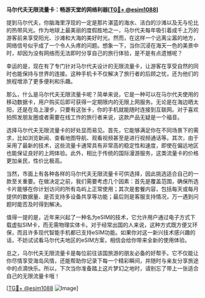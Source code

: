 **马尔代夫无限流量卡：畅游天堂的网络利器[[TG💪+ @esim1088](https://t.me/s/esim1088)]**

提到马尔代夫，你脑海里浮现的一定是那片湛蓝的海水、洁白的沙滩以及无与伦比的热带风光。作为地球上最美丽的度假胜地之一，马尔代夫每年吸引着成千上万的游客前来享受阳光、沙滩和大海的美好时光。然而，在这样一个远离尘嚣的地方，网络信号似乎成了一个令人头疼的问题。想象一下，当你沉浸在海天一色的美景中时，却因为没有网络而无法即时分享自己的旅行体验，是不是有点遗憾呢？

幸运的是，现在有了专门针对马尔代夫设计的无限流量卡，让游客在享受自然的同时也能保持与世界的连接。这种手机卡不仅解决了旅行者的后顾之忧，还为他们的旅程增添了更多便利和乐趣。

那么，什么是马尔代夫无限流量卡呢？简单来说，它是一种可以在马尔代夫使用的移动数据卡，用户购买后即可获得一定期限内的无限上网服务。无论是在海边晒太阳，还是在岛上漫步，只要有这张卡，你的手机就能随时连接到互联网。对于喜欢拍照发朋友圈或者需要在线工作的旅行者来说，这款产品无疑是一个福音。

选择马尔代夫无限流量卡的好处显而易见。首先，它能够满足你在不同场景下的需求，比如浏览新闻、查看地图导航、观看视频甚至是进行视频通话等。其次，由于采用了最新的技术，这些流量卡通常具有非常高的稳定性和速度，即使在偏远地区也能保证良好的上网体验。此外，相比于传统的国际漫游服务，这类流量卡的价格更加亲民，性价比极高。

当然，市面上有各种各样的马尔代夫无限流量卡可供选择，因此挑选适合自己的一款至关重要。在做决定之前，我们需要考虑几个因素：首先是覆盖范围，确保所选卡片能够在你计划访问的所有岛屿上正常使用；其次是套餐内容，包括每天或每月提供的数据量、是否支持多设备共享等功能；最后则是客服支持情况，万一遇到问题时能否及时得到解决。

值得一提的是，近年来兴起了一种名为eSIM的技术，它允许用户通过电子方式下载虚拟SIM卡，而无需物理实体卡。对于经常出国的人来说，这种方式既方便又环保，而且许多现代智能手机都已支持eSIM功能。如果你对这一新兴技术感兴趣的话，不妨试试看马尔代夫地区的eSIM方案，相信会给你带来全新的使用体验。

总之，马尔代夫无限流量卡是每位前往该国旅游的朋友必备的好帮手。它不仅能让你尽情享受海岛风情，还能帮助你记录下每一个精彩瞬间，并随时与亲友分享旅途中的点滴快乐。所以，下次当你准备踏上这片梦幻之地时，请别忘了带上一张适合自己的无限流量卡哦！

[[TG💪+ @esim1088](https://t.me/s/esim1088) ![Image](https://i.postimg.cc/4NQfJmqS/Snipaste-2025-05-13-00-14-12.png)]